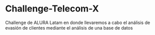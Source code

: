 # Challenge-Telecom-X
Challenge de ALURA Latam en donde llevaremos a cabo el análisis de evasión de clientes mediante el análisis de una base de datos
